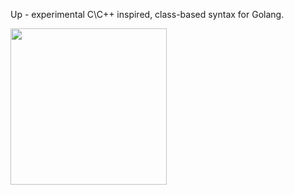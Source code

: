 Up - experimental C\C++ inspired, class-based syntax for Golang.

<img src="https://github.com/AmorBielyi/gotoclass/blob/master/assets/logo.png" width="250"/>
